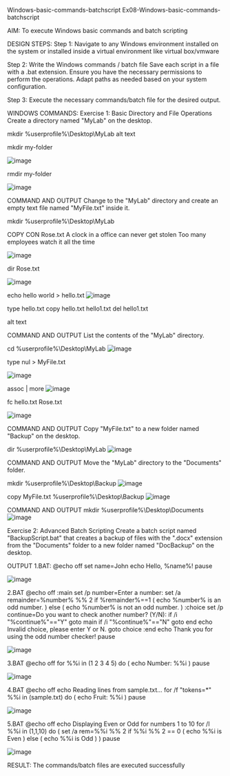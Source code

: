 Windows-basic-commands-batchscript
Ex08-Windows-basic-commands-batchscript

AIM:
To execute Windows basic commands and batch scripting

DESIGN STEPS:
Step 1:
Navigate to any Windows environment installed on the system or installed inside a virtual environment like virtual box/vmware

Step 2:
Write the Windows commands / batch file Save each script in a file with a .bat extension. Ensure you have the necessary permissions to perform the operations. Adapt paths as needed based on your system configuration.

Step 3:
Execute the necessary commands/batch file for the desired output.

WINDOWS COMMANDS:
Exercise 1: Basic Directory and File Operations
Create a directory named "MyLab" on the desktop.

mkdir %userprofile%\Desktop\MyLab
alt text

mkdir my-folder

![image](https://github.com/user-attachments/assets/3daad5c4-f131-4d0a-91e9-445c3758938e)

rmdir my-folder

![image](https://github.com/user-attachments/assets/3fe9936b-feb0-4737-b728-07375d4aae22)


COMMAND AND OUTPUT
Change to the "MyLab" directory and create an empty text file named "MyFile.txt" inside it.

mkdir %userprofile%\Desktop\MyLab




COPY CON Rose.txt
A clock in a office can never get stolen
Too many employees watch it all the time

![image](https://github.com/user-attachments/assets/9e822880-68a4-4823-9e88-4196ff85fc94)




dir Rose.txt

![image](https://github.com/user-attachments/assets/db6d1a70-fe18-41a9-872c-3603da8c906f)


echo hello world > hello.txt
![image](https://github.com/user-attachments/assets/0de904d3-525b-417b-ac8e-76cbbc9d8519)



type hello.txt
copy hello.txt hello1.txt
del hello1.txt

alt text

COMMAND AND OUTPUT
List the contents of the "MyLab" directory.

cd %userprofile%\Desktop\MyLab
![image](https://github.com/user-attachments/assets/f86b66b3-35bf-4101-a678-989101738a57)


type nul > MyFile.txt

![image](https://github.com/user-attachments/assets/428b71fc-b989-4c1c-9a56-96824097f5b9)


assoc | more
![image](https://github.com/user-attachments/assets/4b520820-7889-4b35-83be-4f384a0f3f4f)



fc hello.txt Rose.txt

![image](https://github.com/user-attachments/assets/ddb389a5-034a-45c6-bf8a-adafa392863c)


COMMAND AND OUTPUT
Copy "MyFile.txt" to a new folder named "Backup" on the desktop.

dir %userprofile%\Desktop\MyLab
![image](https://github.com/user-attachments/assets/2fe424d2-311c-466b-a988-9a192ea7274c)


COMMAND AND OUTPUT
Move the "MyLab" directory to the "Documents" folder.

mkdir %userprofile%\Desktop\Backup
![image](https://github.com/user-attachments/assets/f105d3cb-e104-49aa-a20f-ca2d23349dae)

copy MyFile.txt %userprofile%\Desktop\Backup
![image](https://github.com/user-attachments/assets/1ef88ce5-5598-4be4-88c3-27e627a51ec3)


COMMAND AND OUTPUT
mkdir %userprofile%\Desktop\Documents
![image](https://github.com/user-attachments/assets/0e0b0ebe-7e93-44e2-8540-1f00b744bc56)


Exercise 2: Advanced Batch Scripting
Create a batch script named "BackupScript.bat" that creates a backup of files with the ".docx" extension from the "Documents" folder to a new folder named "DocBackup" on the desktop.

OUTPUT
1.BAT:
@echo off
set name=John
echo Hello, %name%!
pause


![image](https://github.com/user-attachments/assets/e93aed89-721f-4aca-a15d-1bec9859a621)


2.BAT
@echo off
:main
set /p number=Enter a number: 
set /a remainder=%number% %% 2
if %remainder%==1 (
    echo %number% is an odd number.
) else (
    echo %number% is not an odd number.
)
:choice
set /p continue=Do you want to check another number? (Y/N): 
if /i "%continue%"=="Y" goto main
if /i "%continue%"=="N" goto end
echo Invalid choice, please enter Y or N.
goto choice
:end
echo Thank you for using the odd number checker!
pause

![image](https://github.com/user-attachments/assets/662ffd2b-e92d-411e-a48f-a8e985f3c2dc)


3.BAT
@echo off
for %%i in (1 2 3 4 5) do (
    echo Number: %%i
)
pause


![image](https://github.com/user-attachments/assets/041c3918-4217-45d0-afaa-55772d65bb27)


4.BAT
@echo off
echo Reading lines from sample.txt...
for /f "tokens=*" %%i in (sample.txt) do (
    echo Fruit: %%i
)
pause

![image](https://github.com/user-attachments/assets/cf95bd2e-1964-4bdb-b3ed-19daf485d7fc)


5.BAT
@echo off
echo Displaying Even or Odd for numbers 1 to 10
for /l %%i in (1,1,10) do (
    set /a rem=%%i %% 2
    if %%i %% 2 == 0 (
        echo %%i is Even
    ) else (
        echo %%i is Odd
    )
)
pause

![image](https://github.com/user-attachments/assets/6200715c-dce8-4491-8fbf-8825124dc191)


RESULT:
The commands/batch files are executed successfully
